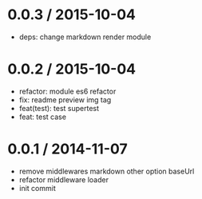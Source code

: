 
0.0.3 / 2015-10-04
==================

  * deps: change markdown render module

0.0.2 / 2015-10-04
==================

  * refactor: module es6 refactor
  * fix: readme preview img tag
  * feat(test): test supertest
  * feat: test case

0.0.1 / 2014-11-07
==================

  * remove middlewares markdown other option baseUrl
  * refactor middleware loader
  * init commit
